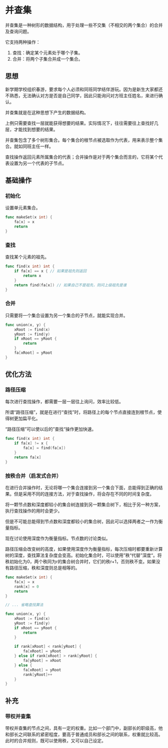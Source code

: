 # 并查集

并查集是一种树形的数据结构，用于处理一些不交集（不相交的两个集合）的合并及查询问题。

它支持两种操作：

1. 查找：确定某个元素处于哪个子集。
2. 合并：将两个子集合并成一个集合。

## 思想

新学期学校组织春游，要求每个人必须和同班同学结伴游玩。因为是新生大家都还不熟悉，无法确认对方是否是自己同学，因此只能询问对方班主任姓名，来进行确认。

并查集就是在这种思想下产生的数据结构。

上例只需要查找一层就能获得想要的结果。实际情况下，往往需要往上查找好几层，才能找到想要的结果。

并查集包含了多个树形集合。每个集合的根节点被选取作为代表，用来表示整个集合。就如同班主任一样。

查找操作返回元素所属集合的代表；合并操作是对于两个集合而言的，它将某个代表设置为另一个代表的子节点。

## 基础操作

### 初始化

设置单元素集合。

```go
func makeSet(x int) {
	fa[x] = x
    return
}
```

### 查找

查找某个元素的祖先。

```go
func find(x int) int {
    if fa[x] == x { // 如果是祖先则返回
		return x
    }
    return find(fa[x]) // 如果自己不是祖先，则问上级祖先是谁
}
```

### 合并

只需要将一个集合设置为另一个集合的子节点，就能实现合并。

```go
func union(x, y) {
    xRoot := find(x)
    yRoot := find(y)
    if xRoot == yRoot {
        return
    }
    fa[xRoot] = yRoot
}
```

## 优化方法

### 路径压缩

每次进行查找操作，都需要一层一层往上询问，效率比较低。

所谓“路径压缩”，就是在进行“查找”时，将路径上的每个节点直接连到根节点，使得树更加扁平化。

“路径压缩”可以使以后的”查找“操作更加快速。

```go
func find(x int) int {
    if fa[x] != x {
	    fa[x] = find(fa[x])
    }
    return fa[x]
}
```

### 按秩合并（启发式合并）

在进行合并操作时，无论将哪一个集合连接到另一个集合下面，总能得到正确的结果。但是采用不同的连接方法，对于查找操作，将会存在不同的时间复杂度。

将一颗节点数和深度都较小的集合树连接到另一颗集合树下，相比于另一种方案，执行查找操作的用时会更少。

但是不可能总能得到节点数和深度都较小的集合树，因此可以选择两者之一作为衡量指标。

现在讨论使用深度作为衡量指标。节点数的讨论类似。

路径压缩会改变树的高度，如果使用深度作为衡量指标，每次压缩时都要重新计算树的深度，查找算法复杂度会变高。初始化集合时，可以使用”秩“代替”深度“。将秩初始化为0，两个秩同为r的集合树合并时，它们的秩r+1，否则秩不变。如果没有路径压缩，秩和深度则总是相等的。

```go
func makeSet(x int) {
    fa[x] = x
    rank[x] = 0
    return
}

// ... 省略查找算法

func union(x, y) {
    xRoot := find(x)
    yRoot := find(y)
    if xRoot == yRoot {
        return
    }
    
    if rank[xRoot] < rank[yRoot] {
        fa[xRoot] = yRoot
    } else if rank[xRoot] > rank[yRoot] {
        fa[yRoot] = xRoot
    } else {
        fa[xRoot] = yRoot
        rank[yRoot]++
    }
}
```

## 补充

### 带权并查集

带权并查集的节点之间，具有一定的权重。比如一个部门中，副部长的职级高，他和部长之间联系的紧密程度，要高于普通成员和部长之间的联系，权重就比较高。此时的合并规则，既可以使用秩，又可以自己设定。